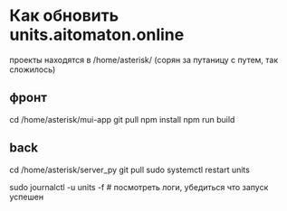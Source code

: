 # Как обновить units.aitomaton.online

проекты находятся в /home/asterisk/ (сорян за путаницу с путем, так сложилось)

## фронт
cd /home/asterisk/mui-app
git pull
npm install
npm run build

## back
cd /home/asterisk/server_py
git pull
sudo systemctl restart units

sudo journalctl -u units -f # посмотреть логи, убедиться что запуск успешен

